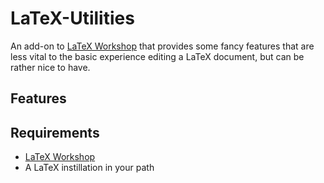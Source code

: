 # LaTeX-Utilities

An add-on to [LaTeX Workshop](https://github.com/James-Yu/LaTeX-Workshop) that provides some fancy features that are less vital to the basic experience editing a LaTeX document, but can be rather nice to have.

## Features

## Requirements

-   [LaTeX Workshop](https://github.com/James-Yu/LaTeX-Workshop)
-   A LaTeX instillation in your path
